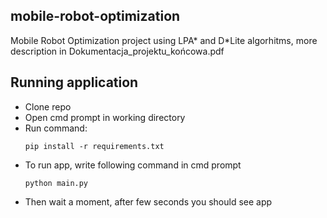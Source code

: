 ## mobile-robot-optimization
Mobile Robot Optimization project using LPA* and D*Lite algorhitms, more description in Dokumentacja_projektu_końcowa.pdf
## Running application
- Clone repo
- Open cmd prompt in working directory
- Run command:
  ```
  pip install -r requirements.txt
  ```
- To run app, write following command in cmd prompt
  ```
  python main.py
  ```
- Then wait a moment, after few seconds you should see app



